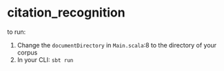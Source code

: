 # citation_recognition

to run:

1. Change the `documentDirectory` in `Main.scala`:8 to the directory of your corpus
2. In your CLI: `sbt run`